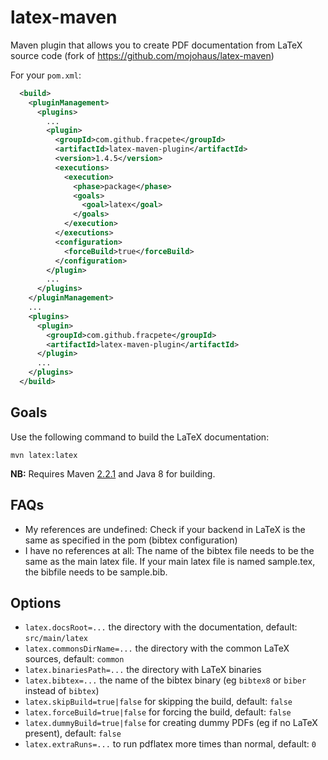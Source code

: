 latex-maven
===========

Maven plugin that allows you to create PDF documentation from LaTeX source code
(fork of https://github.com/mojohaus/latex-maven)

For your `pom.xml`:

```xml
  <build>
    <pluginManagement>
      <plugins>
        ...
        <plugin>
          <groupId>com.github.fracpete</groupId>
          <artifactId>latex-maven-plugin</artifactId>
          <version>1.4.5</version>
          <executions>
            <execution>
              <phase>package</phase>
              <goals>
                <goal>latex</goal>
              </goals>
            </execution>
          </executions>
          <configuration>
            <forceBuild>true</forceBuild>
          </configuration>
        </plugin>
        ...
      </plugins>
    </pluginManagement>
    ...
    <plugins>
      <plugin>
        <groupId>com.github.fracpete</groupId>
        <artifactId>latex-maven-plugin</artifactId>
      </plugin>
      ...
    </plugins>
  </build>
```

Goals
-----

Use the following command to build the LaTeX documentation:
```
mvn latex:latex
```

**NB:** Requires Maven [2.2.1](https://archive.apache.org/dist/maven/binaries/apache-maven-2.2.1-bin.zip) and Java 8 for building.

FAQs
----
* My references are undefined: Check if your backend in LaTeX is the same as specified in the pom (bibtex configuration)
* I have no references at all: The name of the bibtex file needs to be the same as the main latex file. If your main latex file is named sample.tex, the bibfile needs to be sample.bib.

Options
-------

* `latex.docsRoot=...` the directory with the documentation, default: `src/main/latex`
* `latex.commonsDirName=...` the directory with the common LaTeX sources, default: `common`
* `latex.binariesPath=...` the directory with LaTeX binaries
* `latex.bibtex=...` the name of the bibtex binary (eg `bibtex8` or `biber` instead of `bibtex`)
* `latex.skipBuild=true|false` for skipping the build, default: `false`
* `latex.forceBuild=true|false` for forcing the build, default: `false`
* `latex.dummyBuild=true|false` for creating dummy PDFs (eg if no LaTeX present), default: `false`
* `latex.extraRuns=...` to run pdflatex more times than normal, default: `0`

